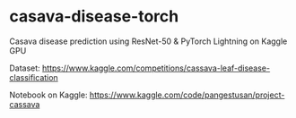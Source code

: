 # casava-disease-torch
Casava disease prediction using ResNet-50 &amp; PyTorch Lightning on Kaggle GPU


Dataset:
https://www.kaggle.com/competitions/cassava-leaf-disease-classification

Notebook on Kaggle:
https://www.kaggle.com/code/pangestusan/project-cassava
